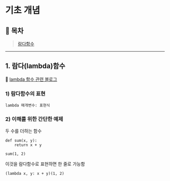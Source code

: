 # 기초 개념

## 🐾 목차

> [람다함수](#1-람다lambda함수)

---

## 1. 람다(lambda)함수

📎 <a href="https://wikidocs.net/64" target="_blank">lambda 함수 관련 블로그</a>

### 1) 람다함수의 표현

```
lambda 매개변수: 표현식
```

### 2) 이해를 위한 간단한 예제

두 수를 더하는 함수

```
def sum(x, y):
    return x + y

sum(1, 2)
```

이것을 람다함수로 표현하면 한 줄로 가능함

```
(lambda x, y: x + y)(1, 2)
```
